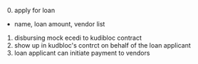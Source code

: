0. apply for loan

- name, loan amount, vendor list

1. disbursing mock ecedi to kudibloc contract
2. show up in kudbloc's contrct on behalf of the loan applicant
3. loan applicant can initiate payment to vendors
